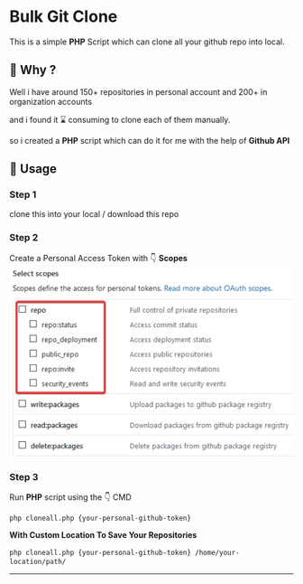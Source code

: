 # Bulk Git Clone
This is a simple **PHP** Script which can clone all your github repo into local.

## 🤔 Why ?
Well i have around 150+ repositories in personal account and 200+ in organization accounts

and i found it ⌛ consuming to clone each of them manually. 

so i created a **PHP** script which can do it for me with the help of **Github API** 

## 🚀 Usage

### Step 1
clone this into your local / download this repo 

### Step 2
Create a Personal Access Token with 👇 **Scopes**
![scopes.jpg](scopes.jpg)

### Step 3
Run **PHP** script using the 👇 CMD
```text
php cloneall.php {your-personal-github-token}
```

**With Custom Location To Save Your Repositories**
```text
php cloneall.php {your-personal-github-token} /home/your-location/path/
```

---

<!-- START common-footer.mustache  -->

<!-- END common-footer.mustache  -->
